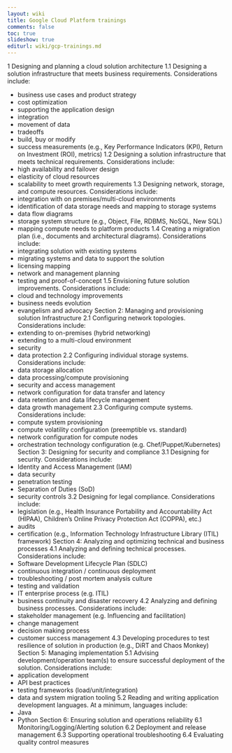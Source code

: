 ```yaml
---
layout: wiki
title: Google Cloud Platform trainings
comments: false
toc: true
slideshow: true
editurl: wiki/gcp-trainings.md
---
```

1 Designing and planning a cloud solution architecture
1.1	Designing a solution infrastructure that meets business requirements. Considerations include:
  * business use cases and product strategy
  * cost optimization
  * supporting the application design
  * integration
  * movement of data
  * tradeoffs
  * build, buy or modify
  * success measurements (e.g., Key Performance Indicators (KPI), Return on Investment (ROI), metrics)
1.2	Designing a solution infrastructure that meets technical requirements. Considerations include:
* high availability and failover design
* elasticity of cloud resources
* scalability to meet growth requirements
1.3	Designing network, storage, and compute resources. Considerations include:
* integration with on premises/multi-cloud environments
* identification of data storage needs and mapping to storage systems
* data flow diagrams
* storage system structure (e.g., Object, File, RDBMS, NoSQL, New SQL)
* mapping compute needs to platform products
1.4	Creating a migration plan (i.e., documents and architectural diagrams). Considerations include:
* integrating solution with existing systems
* migrating systems and data to support the solution
* licensing mapping
* network and management planning
* testing and proof-of-concept
1.5	Envisioning future solution improvements. Considerations include:
* cloud and technology improvements
* business needs evolution
* evangelism and advocacy
Section 2: Managing and provisioning solution Infrastructure
2.1	Configuring network topologies. Considerations include:
* extending to on-premises (hybrid networking)
* extending to a multi-cloud environment
* security
* data protection
2.2	Configuring individual storage systems. Considerations include:
* data storage allocation
* data processing/compute provisioning
* security and access management
* network configuration for data transfer and latency
* data retention and data lifecycle management
* data growth management
2.3	Configuring compute systems. Considerations include:
* compute system provisioning
* compute volatility configuration (preemptible vs. standard)
* network configuration for compute nodes
* orchestration technology configuration (e.g. Chef/Puppet/Kubernetes)
Section 3: Designing for security and compliance
3.1	Designing for security. Considerations include:
* Identity and Access Management (IAM)
* data security
* penetration testing
* Separation of Duties (SoD)
* security controls
3.2	Designing for legal compliance. Considerations include:
* legislation (e.g., Health Insurance Portability and Accountability Act (HIPAA), Children’s Online Privacy Protection Act (COPPA), etc.)
* audits
* certification (e.g., Information Technology Infrastructure Library (ITIL) framework)
Section 4: Analyzing and optimizing technical and business processes
4.1	Analyzing and defining technical processes. Considerations include:
* Software Development Lifecycle Plan (SDLC)
* continuous integration / continuous deployment
* troubleshooting / post mortem analysis culture
* testing and validation
* IT enterprise process (e.g. ITIL)
* business continuity and disaster recovery
4.2	Analyzing and defining business processes. Considerations include:
* stakeholder management (e.g. Influencing and facilitation)
* change management
* decision making process
* customer success management
4.3	Developing procedures to test resilience of solution in production (e.g., DiRT and Chaos Monkey)
Section 5: Managing implementation
5.1	Advising development/operation team(s) to ensure successful deployment of the solution. Considerations include:
* application development
* API best practices
* testing frameworks (load/unit/integration)
* data and system migration tooling
5.2	Reading and writing application development languages. At a minimum, languages include:
* Java
* Python
Section 6: Ensuring solution and operations reliability
6.1 Monitoring/Logging/Alerting solution
6.2 Deployment and release management
6.3	Supporting operational troubleshooting
6.4	Evaluating quality control measures
